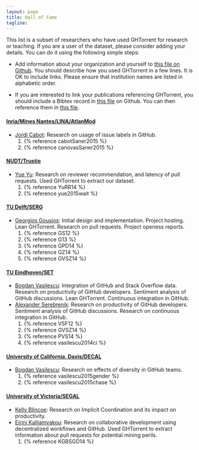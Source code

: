 ```yaml
---
layout: page
title: Hall of Fame
tagline:
---
```


This list is a subset of researchers who have used GHTorrent for research or
teaching. If you are a user of the dataset, please consider adding your details.
You can do it using the following simple steps:

* Add information about your organization and yourself to [this file on
Github](https://github.com/gousiosg/ghtorrent.org/blob/master/halloffame.md). You should describe how you used GHTorrent in a few lines. It is OK to include links. Please ensure that institution names are listed in alphabetic order.

* If you are interested to link your publications referencing GHTorrent, you should include a Bibtex record in [this file](https://github.com/gousiosg/ghtorrent.org/blob/master/_bibliography/references.bib) on Github. You can then reference them in [this file](https://github.com/gousiosg/ghtorrent.org/blob/master/halloffame.md).

#### [Inria/Mines Nantes/LINA/AtlanMod](http://www.emn.fr/z-info/atlanmod/index.php/Main_Page)
* [Jordi Cabot](http://modeling-languages.com): Research on usage of issue labels in GitHub.
  1. {% reference cabotSaner2015 %}
  2. {% reference canovasSaner2015 %}

#### [NUDT/Trustie](http://www.trustie.com/)
* [Yue Yu](http://yuyue.github.io): Research on reviewer recommendation, and latency of pull requests. Used GHTorrent to extract our dataset.
  1. {% reference YuRR14 %}
  2. {% reference yue2015wait %}
  
#### [TU Delft/SERG](http://swerl.tudelft.nl/bin/view/Main/WebHome)
* [Georgios Gousios](http://www.gousios.gr): Initial design and implementation. Project hosting. Lean GHTorrent. Research on pull requests. Project openess reports.
  1. {% reference GS12 %}
  2. {% reference G13 %}
  3. {% reference GPD14 %}
  4. {% reference GZ14 %}
  5. {% reference GVSZ14 %}

#### [TU Eindhoven/SET](http://www.tue.nl/en/university/departments/mathematics-and-computer-science/research/research-programs-computer-science/section-model-driven-software-engineering-mdse/set/)
* [Bogdan Vasilescu](http://bvasiles.github.io/): Integration of GitHub and Stack Overflow data. Research on productivity of GitHub developers. Sentiment analysis of GitHub discussions. Lean GHTorrent. Continuous integration in GitHub.
* [Alexander Serebrenik](http://www.win.tue.nl/~aserebre/): Research on productivity of GitHub developers. Sentiment analysis of GitHub discussions. Research on continuous integration in GitHub.
  1. {% reference VSF12 %}
  2. {% reference GVSZ14 %}
  3. {% reference PVS14 %}
  4. {% reference vasilescu2014ci %}

#### [University of California, Davis/DECAL](http://decallab.cs.ucdavis.edu)
* [Bogdan Vasilescu](http://bvasiles.github.io/): Research on effects of diversity in GitHub teams.
  1. {% reference vasilescu2015gender %}
  2. {% reference vasilescu2015chase %}

#### [University of Victoria/SEGAL](http://thesegalgroup.org)
* [Kelly Blincoe](http://thesegalgroup.org/people/kelly-blincoe): Research on Implicit Coordination and its impact on productivity.
* [Eirini Kalliamvakou](http://thesegalgroup.org/people/eirini-kalliamvakou): Research on collaborative development using decentralized workflows and GitHub. Used GHTorrent to extract information about pull requests for potential mining perils.
  1. {% reference KGBSGD14 %}
